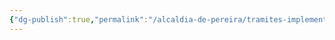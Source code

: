 ```yaml
---
{"dg-publish":true,"permalink":"/alcaldia-de-pereira/tramites-implementados/ventanilla-unica-de-espectaculo-publicos/","dgPassFrontmatter":true}
---
```


